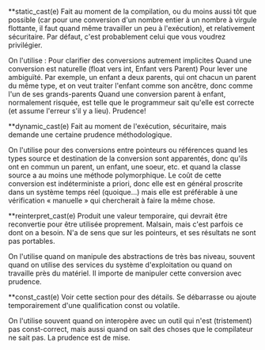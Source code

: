 
**static_cast<T>(e)
Fait au moment de la compilation, ou du moins aussi tôt que possible (car pour une conversion d'un nombre entier à un nombre à virgule flottante, il faut quand même travailler un peu à l'exécution), et relativement sécuritaire. Par défaut, c'est probablement celui que vous voudrez privilégier.

On l'utilise :
Pour clarifier des conversions autrement implicites
Quand une conversion est naturelle (float vers int, Enfant vers Parent)
Pour lever une ambiguïté. Par exemple, un enfant a deux parents, qui ont chacun un parent du même type, et on veut traiter l'enfant comme son ancêtre, donc comme l'un de ses grands-parents
Quand une conversion parent à enfant, normalement risquée, est telle que le programmeur sait qu'elle est correcte (et assume l'erreur s'il y a lieu). Prudence!



**dynamic_cast<T>(e)
Fait au moment de l'exécution, sécuritaire, mais demande une certaine prudence méthodologique.

On l'utilise pour des conversions entre pointeurs ou références quand les types source et destination de la conversion sont apparentés, donc qu'ils ont en commun un parent, un enfant, une soeur, etc. et quand la classe source a au moins une méthode polymorphique. Le coût de cette conversion est indéterministe a priori, donc elle est en général proscrite dans un système temps réel (quoique...) mais elle est préférable à une vérification « manuelle » qui chercherait à faire la même chose.



**reinterpret_cast<T>(e)
Produit une valeur temporaire, qui devrait être reconvertie pour être utilisée proprement. Malsain, mais c'est parfois ce dont on a besoin. N'a de sens que sur les pointeurs, et ses résultats ne sont pas portables.

On l'utilise quand on manipule des abstractions de très bas niveau, souvent quand on utilise des services du système d'exploitation ou quand on travaille près du matériel. Il importe de manipuler cette conversion avec prudence.



**const_cast<T>(e)
Voir cette section pour des détails. Se débarrasse ou ajoute temporairement d'une qualification const ou volatile.

On l'utilise souvent quand on interopère avec un outil qui n'est (tristement) pas const-correct, mais aussi quand on sait des choses que le compilateur ne sait pas. La prudence est de mise.